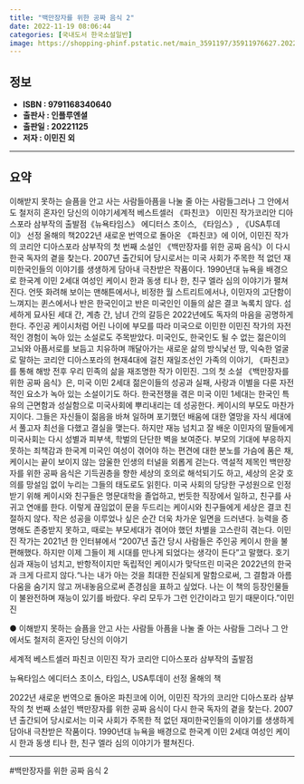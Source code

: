 ```yaml
---
title: "백만장자를 위한 공짜 음식 2"
date: 2022-11-19 08:06:44
categories: [국내도서 한국소설일반]
image: https://shopping-phinf.pstatic.net/main_3591197/35911976627.20221117162047.jpg
---
```


## **정보**

- **ISBN : 9791168340640**
- **출판사 : 인플루엔셜**
- **출판일 : 20221125**
- **저자 : 이민진 외**

------



## **요약**

이해받지 못하는 슬픔을 안고 사는 사람들아픔을 나눌 줄 아는 사람들그러나 그 안에서도 철저히 혼자인 당신의 이야기세계적 베스트셀러 《파친코》 이민진 작가코리안 디아스포라 삼부작의 출발점《뉴욕타임스》 에디터스 초이스, 《타임스》, 《USA투데이》 선정 올해의 책2022년 새로운 번역으로 돌아온 《파친코》에 이어, 이민진 작가의 코리안 디아스포라 삼부작의 첫 번째 소설인 《백만장자를 위한 공짜 음식》이 다시 한국 독자의 곁을 찾는다. 2007년 출간되어 당시로서는 미국 사회가 주목한 적 없던 재미한국인들의 이야기를 생생하게 담아내 극찬받은 작품이다. 1990년대 뉴욕을 배경으로 한국계 이민 2세대 여성인 케이시 한과 동생 티나 한, 친구 엘라 심의 이야기가 펼쳐진다. 언뜻 화려해 보이는 맨해튼에서나, 비정한 월 스트리트에서나, 이민자의 고단함이 느껴지는 퀸스에서나 반은 한국인이고 반은 미국인인 이들의 삶은 결코 녹록치 않다. 섬세하게 묘사된 세대 간, 계층 간, 남녀 간의 갈등은 2022년에도 독자의 마음을 공명하게 한다. 주인공 케이시처럼 어린 나이에 부모를 따라 미국으로 이민한 이민진 작가의 자전적인 경험이 녹아 있는 소설로도 주목받았다.  미국인도, 한국인도 될 수 없는 젊은이의 고뇌와 아픔서로를 보듬고 치유하며 깨달아가는 새로운 삶의 방식낯선 땅, 익숙한 얼굴로 말하는 코리안 디아스포라의 현재4대에 걸친 재일조선인 가족의 이야기, 《파친코》를 통해 해방 전후 우리 민족의 삶을 재조명한 작가 이민진. 그의 첫 소설 《백만장자를 위한 공짜 음식》은, 미국 이민 2세대 젊은이들의 성공과 실패, 사랑과 이별을 다룬 자전적인 요소가 녹아 있는 소설이기도 하다. 한국전쟁을 겪은 미국 이민 1세대는 한국인 특유의 근면함과 성실함으로 미국사회에 뿌리내리는 데 성공한다. 케이시의 부모도 마찬가지이다. 그들은 자신들이 젊음을 바쳐 일하며 포기했던 배움에 대한 열망을 자식 세대에서 풀고자 최선을 다했고 결실을 맺는다. 하지만 재능 넘치고 잘 배운 이민자의 딸들에게 미국사회는 다시 성별과 피부색, 학벌의 단단한 벽을 보여준다. 부모의 기대에 부응하지 못하는 죄책감과 한국계 미국인 여성이 겪어야 하는 편견에 대한 분노를 가슴에 품은 채, 케이시는 끝이 보이지 않는 암울한 인생의 터널을 외롭게 걷는다. 역설적 제목인 백만장자를 위한 공짜 음식은 기득권층을 향한 세상의 호의로 해석되기도 하고, 세상의 온갖 호의를 망설임 없이 누리는 그들의 태도로도 읽힌다. 미국 사회의 당당한 구성원으로 인정받기 위해 케이시와 친구들은 명문대학을 졸업하고, 번듯한 직장에서 일하고, 친구를 사귀고 연애를 한다. 이렇게 끊임없이 문을 두드리는 케이시와 친구들에게 세상은 결코 친절하지 않다. 작은 성공을 이루었나 싶은 순간 더욱 차가운 일면을 드러낸다. 능력을 증명해도 존중받지 못하고, 때로는 부모세대가 겪어야 했던 차별을 고스란히 겪는다. 이민진 작가는 2021년 한 인터뷰에서 “2007년 출간 당시 사람들은 주인공 케이시 한을 불편해했다. 하지만 이제 그들이 제 시대를 만나게 되었다는 생각이 든다”고 말했다. 호기심과 재능이 넘치고, 반항적이지만 독립적인 케이시가 맞닥뜨린 미국은 2022년의 한국과 크게 다르지 않다.“나는 내가 아는 것을 최대한 진실되게 말함으로써, 그 결함과 아름다움을 숨기지 않고 꺼내놓음으로써 존경심을 표하고 싶었다. 나는 이 책의 등장인물들이 불완전하며 재능이 있기를 바랐다. 우리 모두가 그런 인간이라고 믿기 때문이다.”이민진

● 이해받지 못하는 슬픔을 안고 사는 사람들
아픔을 나눌 줄 아는 사람들
그러나 그 안에서도 철저히 혼자인 당신의 이야기

세계적 베스트셀러 파친코 이민진 작가
코리안 디아스포라 삼부작의 출발점

뉴욕타임스 에디터스 초이스, 타임스, USA투데이 선정 올해의 책

2022년 새로운 번역으로 돌아온 파친코에 이어, 이민진 작가의 코리안 디아스포라 삼부작의 첫 번째 소설인 백만장자를 위한 공짜 음식이 다시 한국 독자의 곁을 찾는다. 2007년 출간되어 당시로서는 미국 사회가 주목한 적 없던 재미한국인들의 이야기를 생생하게 담아내 극찬받은 작품이다. 1990년대 뉴욕을 배경으로 한국계 이민 2세대 여성인 케이시 한과 동생 티나 한, 친구 엘라 심의 이야기가 펼쳐진다.



------

#백만장자를 위한 공짜 음식 2


